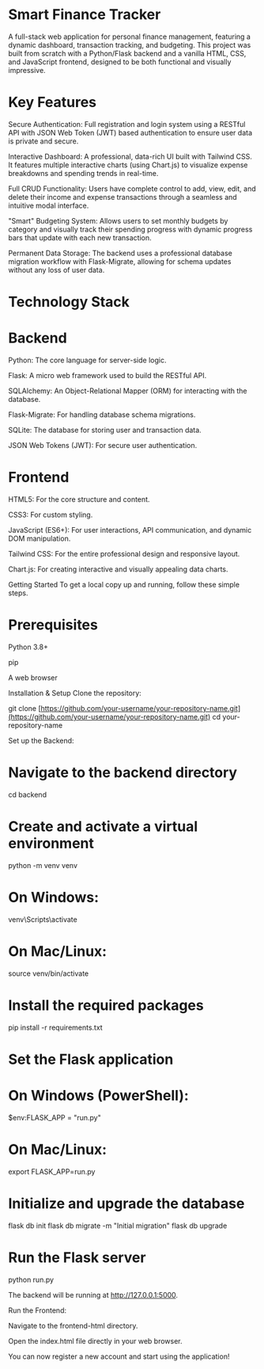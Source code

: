 # Smart Finance Tracker

A full-stack web application for personal finance management, featuring a dynamic dashboard, transaction tracking, and budgeting. This project was built from scratch with a Python/Flask backend and a vanilla HTML, CSS, and JavaScript frontend, designed to be both functional and visually impressive.

# Key Features
Secure Authentication: Full registration and login system using a RESTful API with JSON Web Token (JWT) based authentication to ensure user data is private and secure.

Interactive Dashboard: A professional, data-rich UI built with Tailwind CSS. It features multiple interactive charts (using Chart.js) to visualize expense breakdowns and spending trends in real-time.

Full CRUD Functionality: Users have complete control to add, view, edit, and delete their income and expense transactions through a seamless and intuitive modal interface.

"Smart" Budgeting System: Allows users to set monthly budgets by category and visually track their spending progress with dynamic progress bars that update with each new transaction.

Permanent Data Storage: The backend uses a professional database migration workflow with Flask-Migrate, allowing for schema updates without any loss of user data.

# Technology Stack
# Backend
Python: The core language for server-side logic.

Flask: A micro web framework used to build the RESTful API.

SQLAlchemy: An Object-Relational Mapper (ORM) for interacting with the database.

Flask-Migrate: For handling database schema migrations.

SQLite: The database for storing user and transaction data.

JSON Web Tokens (JWT): For secure user authentication.

# Frontend
HTML5: For the core structure and content.

CSS3: For custom styling.

JavaScript (ES6+): For user interactions, API communication, and dynamic DOM manipulation.

Tailwind CSS: For the entire professional design and responsive layout.

Chart.js: For creating interactive and visually appealing data charts.

Getting Started
To get a local copy up and running, follow these simple steps.

# Prerequisites
Python 3.8+

pip

A web browser

Installation & Setup
Clone the repository:

git clone [https://github.com/your-username/your-repository-name.git](https://github.com/your-username/your-repository-name.git)
cd your-repository-name

Set up the Backend:

# Navigate to the backend directory
cd backend

# Create and activate a virtual environment
python -m venv venv
# On Windows:
venv\Scripts\activate
# On Mac/Linux:
source venv/bin/activate

# Install the required packages
pip install -r requirements.txt

# Set the Flask application
# On Windows (PowerShell):
$env:FLASK_APP = "run.py"
# On Mac/Linux:
export FLASK_APP=run.py

# Initialize and upgrade the database
flask db init
flask db migrate -m "Initial migration"
flask db upgrade

# Run the Flask server
python run.py

The backend will be running at http://127.0.0.1:5000.

Run the Frontend:

Navigate to the frontend-html directory.

Open the index.html file directly in your web browser.

You can now register a new account and start using the application!
